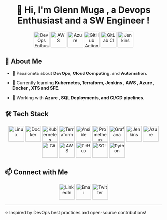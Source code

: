 <!-- GitHub README with DevOps Focus -->
<h1 align="center">👋 Hi, I'm Glenn Muga , a Devops Enthusiast and a SW Engineer !</h1>
<p align="center">
  <img src="https://static-00.iconduck.com/assets.00/devops-icon-512x497-6rrk6or1.png" width="50" height="50" alt="DevOps Enthusiast">
  <img src="https://upload.wikimedia.org/wikipedia/commons/9/93/Amazon_Web_Services_Logo.svg" width="50" height="50" alt="AWS">
  <img src="https://cdn.jsdelivr.net/gh/devicons/devicon/icons/azure/azure-original.svg" width="50" height="50" alt="Azure">
  <img src="https://cdn.jsdelivr.net/gh/devicons/devicon/icons/github/github-original.svg" width="50" height="50" alt="GitHub Actions">
  <img src="https://cdn.jsdelivr.net/gh/devicons/devicon/icons/gitlab/gitlab-original.svg" width="50" height="50" alt="GitLab CI">
  <img src="https://cdn.jsdelivr.net/gh/devicons/devicon/icons/jenkins/jenkins-original.svg" width="50" height="50" alt="Jenkins">
</p>

## 🚀 About Me
- 🔹 Passionate about **DevOps**, **Cloud Computing**, and **Automation**.
  
- 🌱 Currently learning **Kubernetes, Terraform, Jenkins , AWS , Azure , Docker , XTS and SFE**.
  
- 🔧 Working with **Azure , SQL Deployments, and CI/CD pipelines**.

## 🛠️ Tech Stack
<p align="center">
  <img src="https://cdn.jsdelivr.net/gh/devicons/devicon/icons/linux/linux-original.svg" width="50" height="50" alt="Linux">
  <img src="https://cdn.jsdelivr.net/gh/devicons/devicon/icons/docker/docker-original.svg" width="50" height="50" alt="Docker">
  <img src="https://cdn.jsdelivr.net/gh/devicons/devicon/icons/kubernetes/kubernetes-plain.svg" width="50" height="50" alt="Kubernetes">
  <img src="https://cdn.jsdelivr.net/gh/devicons/devicon/icons/terraform/terraform-original.svg" width="50" height="50" alt="Terraform">
  <img src="https://cdn.jsdelivr.net/gh/devicons/devicon/icons/ansible/ansible-original.svg" width="50" height="50" alt="Ansible">
  <img src="https://cdn.jsdelivr.net/gh/devicons/devicon/icons/prometheus/prometheus-original.svg" width="50" height="50" alt="Prometheus">
  <img src="https://cdn.jsdelivr.net/gh/devicons/devicon/icons/grafana/grafana-original.svg" width="50" height="50" alt="Grafana">
  <img src="https://cdn.jsdelivr.net/gh/devicons/devicon/icons/jenkins/jenkins-original.svg" width="50" height="50" alt="Jenkins">
  <img src="https://cdn.jsdelivr.net/gh/devicons/devicon/icons/azure/azure-original.svg" width="50" height="50" alt="Azure">
  <img src="https://cdn.jsdelivr.net/gh/devicons/devicon/icons/git/git-original.svg" width="50" height="50" alt="Git">
  <img src="https://upload.wikimedia.org/wikipedia/commons/9/93/Amazon_Web_Services_Logo.svg" width="50" height="50" alt="AWS">
  <img src="https://cdn.jsdelivr.net/gh/devicons/devicon/icons/github/github-original.svg" width="50" height="50" alt="GitHub">
  <img src="https://cdn.jsdelivr.net/gh/devicons/devicon/icons/mysql/mysql-original.svg" width="50" height="50" alt="SQL">
  <img src="https://cdn.jsdelivr.net/gh/devicons/devicon/icons/python/python-original.svg" width="50" height="50" alt="Python">
</p>

## 📫 Connect with Me
<p align="center">
  <a href="https://www.linkedin.com/in/yourprofile"><img src="https://cdn.jsdelivr.net/gh/devicons/devicon/icons/linkedin/linkedin-original.svg" width="50" height="50" alt="LinkedIn"></a>
  <a href="mailto:your.email@example.com"><img src="https://cdn.jsdelivr.net/gh/devicons/devicon/icons/google/google-original.svg" width="50" height="50" alt="Email"></a>
  <a href="https://twitter.com/yourhandle"><img src="https://cdn.jsdelivr.net/gh/devicons/devicon/icons/twitter/twitter-original.svg" width="50" height="50" alt="Twitter"></a>
</p>

---
⭐️ Inspired by DevOps best practices and open-source contributions!
<!--
**glennmuga/glennmuga** is a ✨ _special_ ✨ repository because its `README.md` (this file) appears on your GitHub profile.

Here are some ideas to get you started:

- 🔭 I’m currently working on ...
- 🌱 I’m currently learning ...
- 👯 I’m looking to collaborate on ...
- 🤔 I’m looking for help with ...
- 💬 Ask me about ...
- 📫 How to reach me: ...
- 😄 Pronouns: ...
- ⚡ Fun fact: ...
-->
